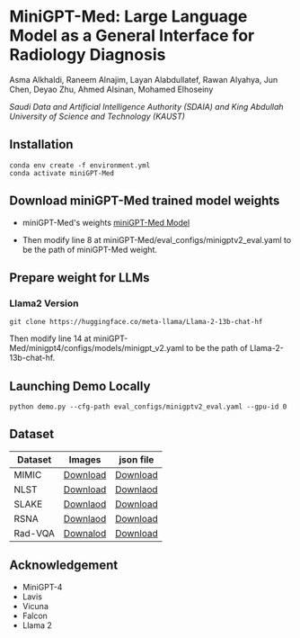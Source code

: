 # MiniGPT-Med: Large Language Model as a General Interface for Radiology Diagnosis
Asma Alkhaldi, Raneem Alnajim, Layan Alabdullatef, Rawan Alyahya, Jun Chen, Deyao Zhu, Ahmed Alsinan, Mohamed Elhoseiny

*Saudi Data and Artificial Intelligence Authority (SDAIA) and King Abdullah University of Science and Technology (KAUST)*

## Installation
```
conda env create -f environment.yml
conda activate miniGPT-Med
```

## Download miniGPT-Med trained model weights

* miniGPT-Med's weights [miniGPT-Med Model](https://drive.google.com/file/d/18C5KkAkdsW04IMnKX8s_HaL__f8Zlf7B/view?usp=sharing)

* Then modify line 8 at miniGPT-Med/eval_configs/minigptv2_eval.yaml to be the path of miniGPT-Med weight.

## Prepare weight for LLMs

### Llama2 Version

```shell
git clone https://huggingface.co/meta-llama/Llama-2-13b-chat-hf
```

Then modify line 14 at miniGPT-Med/minigpt4/configs/models/minigpt_v2.yaml to be the path of Llama-2-13b-chat-hf.

## Launching Demo Locally

```
python demo.py --cfg-path eval_configs/minigptv2_eval.yaml --gpu-id 0
```

## Dataset
| Dataset | Images  | json file| 
|---------|---------|----------|
| MIMIC   |[Download](https://physionet.org/content/mimiciii/1.4/) | [Download]() |
| NLST    |[Download](https://wiki.cancerimagingarchive.net/display/NLST)| [Downlaod]() |
|SLAKE    |[Downlaod](https://www.med-vqa.com/slake/) |[Download]()|
|RSNA     |[Downlaod](https://www.rsna.org/rsnai/ai-image-challenge/rsna-pneumonia-detection-challenge-2018) | [Download]() |
|Rad-VQA  |[Downalod](https://osf.io/89kps/) |[Download]() |

## Acknowledgement

- MiniGPT-4
- Lavis
- Vicuna
- Falcon
- Llama 2
